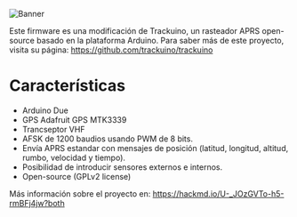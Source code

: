 ![Banner](https://github.com/trackuino/trackuino/wiki/img/trackuino-banner-narrow.png)

Este firmware es una modificación de Trackuino, un rasteador APRS open-source basado en la plataforma Arduino. Para saber más de este proyecto, visita su página: https://github.com/trackuino/trackuino


Características
========

 * Arduino Due
 * GPS Adafruit GPS MTK3339
 * Trancseptor VHF
 * AFSK de 1200 baudios usando PWM de 8 bits.
 * Envía APRS estandar con mensajes de posición (latitud, longitud, altitud, rumbo, velocidad y tiempo).
 * Posibilidad de introducir sensores externos e internos.
 * Open-source (GPLv2 license)

Más información sobre el proyecto en:
https://hackmd.io/U-_JOzGVTo-h5-rmBFj4jw?both
